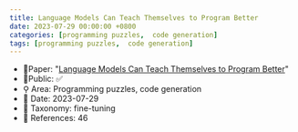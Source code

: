 ```yaml
---
title: Language Models Can Teach Themselves to Program Better
date: 2023-07-29 00:00:00 +0800
categories: [programming puzzles,  code generation]
tags: [programming puzzles,  code generation]
---
```


- 📙Paper: "[Language Models Can Teach Themselves to Program Better](https://www.semanticscholar.org/paper/Language-Models-Can-Teach-Themselves-to-Program-Haluptzok-Bowers/ff9a0d405e3afd88552e35a0255ddf9e10c28e36)"
- 🔑Public: ✅
- ⚲ Area: Programming puzzles,  code generation
- 📅 Date: 2023-07-29
- 🔎 Taxonomy: fine-tuning
- 📝 References: 46
